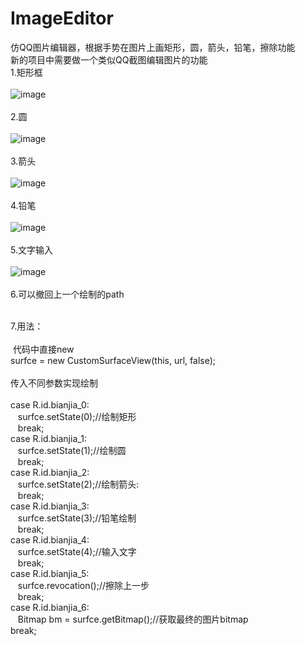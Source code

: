 # ImageEditor
仿QQ图片编辑器，根据手势在图片上画矩形，圆，箭头，铅笔，擦除功能</br>
新的项目中需要做一个类似QQ截图编辑图片的功能</br>
1.矩形框</br></br>
![image](https://github.com/yangzhidan/ImageEditor/blob/master/resultPic/0253F9CFE860517F25660C364DA22E04.jpg)</br></br>
2.圆</br></br>
![image](https://github.com/yangzhidan/ImageEditor/blob/master/resultPic/E762357186E9CD1566E8E6BBC692812B.jpg)</br></br>
3.箭头</br></br>
![image](https://github.com/yangzhidan/ImageEditor/blob/master/resultPic/58D93297EA25BDD5183C8F0D6C4F72CD.jpg)</br></br>
4.铅笔</br></br>
![image](https://github.com/yangzhidan/ImageEditor/blob/master/resultPic/3019C33D656C73C8C151146F20C0EC52.jpg)</br></br>
5.文字输入</br></br>
![image](https://github.com/yangzhidan/ImageEditor/blob/master/resultPic/D376FC2237A9A297FB67505F420D3C41.jpg)</br></br>
6.可以撤回上一个绘制的path</br></br>

7.用法：</br>
</br>
  代码中直接new</br>
 surfce = new CustomSurfaceView(this, url, false);</br>
 </br>
 传入不同参数实现绘制</br>
 </br>
case R.id.bianjia_0:</br>
    surfce.setState(0);//绘制矩形</br>
    break;</br>
case R.id.bianjia_1:</br>
    surfce.setState(1);//绘制圆</br>
    break;</br>
case R.id.bianjia_2:</br>
    surfce.setState(2);//绘制箭头:</br>
    break;</br>
case R.id.bianjia_3:</br>
    surfce.setState(3);//铅笔绘制</br>
    break;</br>
case R.id.bianjia_4:</br>
    surfce.setState(4);//输入文字</br>
    break;</br>
case R.id.bianjia_5:</br>
    surfce.revocation();//擦除上一步</br>
    break;</br>
case R.id.bianjia_6:</br>
    Bitmap bm = surfce.getBitmap();//获取最终的图片bitmap</br>
    break;</br>
